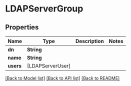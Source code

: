 # LDAPServerGroup

## Properties

Name | Type | Description | Notes
------------ | ------------- | ------------- | -------------
**dn** | **String** |  | 
**name** | **String** |  | 
**users** | [LDAPServerUser] |  | 

[[Back to Model list]](../#documentation-for-models) [[Back to API list]](../#documentation-for-api-endpoints) [[Back to README]](../)


